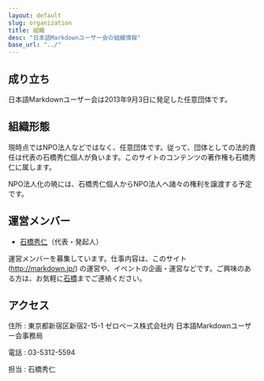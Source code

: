 ```yaml
---
layout: default
slug: organization
title: 組織
desc: "日本語Markdownユーザー会の組織情報"
base_url: "../"
---
```


## 成り立ち

日本語Markdownユーザー会は2013年9月3日に発足した任意団体です。

## 組織形態

現時点ではNPO法人などではなく、任意団体です。従って、団体としての法的責任は代表の石橋秀仁個人が負います。このサイトのコンテンツの著作権も石橋秀仁に属します。 

NPO法人化の暁には、石橋秀仁個人からNPO法人へ諸々の権利を譲渡する予定です。

## 運営メンバー

- [石橋秀仁](http://ja.ishibashihideto.net/)（代表・発起人）

運営メンバーを募集しています。仕事内容は、このサイト (http://markdown.jp/) の運営や、イベントの企画・運営などです。ご興味のある方は、お気軽に[石橋][ishibashi-mail]までご連絡ください。

## アクセス

住所
: 東京都新宿区新宿2-15-1 ゼロベース株式会社内 日本語Markdownユーザー会事務局

電話
: 03-5312-5594

担当
: 石橋秀仁

[ishibashi-mail]: mailto:me@ishibashihideto.net
